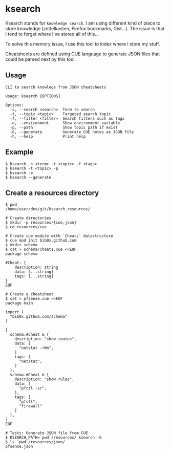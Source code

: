 # ksearch

Ksearch stands for `knowledge search`. I am using different kind of place to store knowledge (zettelkasten, Firefox bookmarks, Gist...). The issue is that I tend to forget where I've stored all of this... 

To solve this memory issue, I use this tool to index where I store my stuff.

Cheatsheets are defined using CUE language to generate JSON 
files that could be parsed next by this tool.

## Usage

```
CLI to search knowlege from JSON cheatsheets

Usage: ksearch [OPTIONS]

Options:
  -s, --search <search>  Term to search
  -t, --topic <topic>    Targeted search topic
  -f, --filter <filter>  Search filters such as tags
  -e, --environment      Show environment variable
  -p, --path             Show topic path if exist
  -G, --generate         Generate CUE notes as JSON file
  -h, --help             Print help
```

## Example

```
$ ksearch -s <term> -t <topic> -f <tags>
$ ksearch -t <topic> -p
$ ksearch -e
$ ksearch --generate
```

## Create a resources directory

```
$ pwd
/home/user/dev/git/ksearch_resources/

# Create directories
$ mkdir -p resources/{cue,json}
$ cd resources/cue

# Create cue module with `Cheats` datastructure
$ cue mod init bib0x.github.com
$ mkdir schema
$ cat > schema/cheats.cue <<EOF
package schema

#Cheat: {
    description: string
    data: [...string]
    tags: [...string]
}
EOF

# Create a cheatsheet
$ cat > pfsense.cue <<EOF
package main

import (
  "bib0x.github.com/schema"
)

[
  schema.#Cheat & {
    description: "show routes",
    data: [
      "netstat -rWn",
    ]
    tags: [
      "netstat",
    ]
  },
  schema.#Cheat & {
    description: "show rules",
    data: [
      "pfctl -sr",
    ],
    tags: [
      "pfctl",
      "firewall"
    ]
  },
]
EOF

# Tests: Generate JSON file from CUE
$ KSEARCH_PATH=`pwd`/resources/ ksearch -G
$ ls `pwd`/resources/json/
pfsense.json
```
